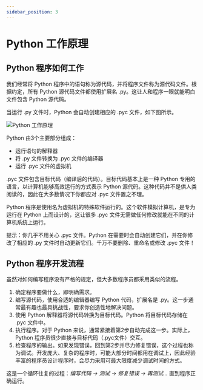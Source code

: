 ```yaml
---
sidebar_position: 3
---
```


# Python 工作原理



## Python 程序如何工作

我们经常将 Python 程序中的语句称为源代码，并将程序文件称为源代码文件。根据约定，所有 Python 源代码文件都使用扩展名 .py。这让人和程序一眼就能明白文件包含 Python 源代码。

当运行 .py 文件时，Python 会自动创建相应的 .pyc 文件，如下图所示。

![Python 工作原理](https://static.getiot.tech/python-working-principle.png#center)

Python 由3个主要部分组成：

- 运行语句的解释器
- 将 .py 文件转换为 .pyc 文件的编译器
- 运行 .pyc 文件的虚拟机

.pyc 文件包含目标代码（编译后的代码）。目标代码基本上是一种 Python 专用的语言，以计算机能够高效运行的方式表示 Python 源代码。这种代码并不是供人类阅读的，因此在大多数情况下你都应对 .pyc 文件置之不理。

Python 程序是使用名为虚拟机的特殊软件运行的。这个软件模拟计算机，是专为运行在 Python 上而设计的，这让很多 .pyc 文件无需做任何修改就能在不同的计算机系统上运行。

提示：你几乎不用关心 .pyc 文件。Python 在需要时会自动创建它们，并在你修改了相应的 .py 文件时自动更新它们。千万不要删除、重命名或修改 .pyc 文件！



## Python 程序开发流程

虽然对如何编写程序没有严格的规定，但大多数程序员都采用类似的流程。

1. 确定程序要做什么，即明确需求。
2. 编写源代码，使用合适的编辑器编写 Python 代码，扩展名是 .py。这一步通常最有趣也最具挑战性，要求你创造性地解决问题。
3. 使用 Python 解释器将源代码转换为目标代码。Python 将目标代码存储在 .pyc 文件中。
4. 执行程序。对于 Python 来说，通常紧接着第2步自动完成这一步。实际上，Python 程序员很少直接与目标代码（.pyc文件）交互。
5. 检查程序的输出。如果发现错误，回到第2步并尽力修复错误，这个过程也称为调试。开发庞大、复杂的程序时，可能大部分时间都用在调试上，因此经验丰富的程序员设计程序时，会尽力采用可最大限度减少调试时间的方式。

这是一个循环往复的过程：*编写代码 -> 测试 -> 修复错误 -> 再测试...* 直到程序正确运行。

